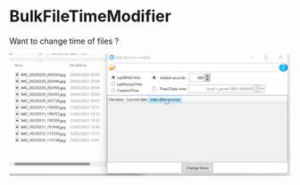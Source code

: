 # BulkFileTimeModifier
Want to change time of files ?

![gif of UI](https://github.com/jerome-jossent/BulkFileTimeModifier/blob/main/BulkFileTimeModifier.gif)

